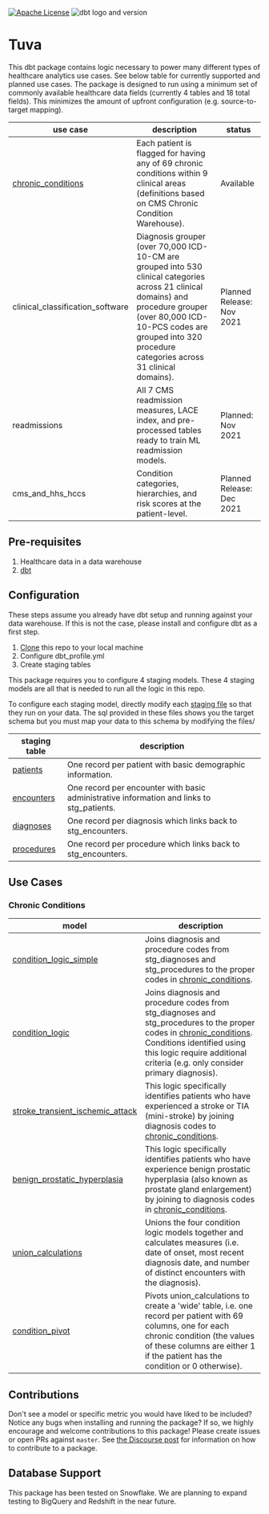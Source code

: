 [![Apache License](https://img.shields.io/badge/License-Apache%202.0-blue.svg)](https://opensource.org/licenses/Apache-2.0) ![dbt logo and version](https://img.shields.io/static/v1?logo=dbt&label=dbt-version&message=0.20.x&color=orange)

# Tuva

This dbt package contains logic necessary to power many different types of healthcare analytics use cases.  See below table for currently supported and planned use cases.  The package is designed to run using a minimum set of commonly available healthcare data fields (currently 4 tables and 18 total fields).  This minimizes the amount of upfront configuration (e.g. source-to-target mapping).

| **use case** | **description** | **status** |
| --------------- | -------------------- | ------------------- |
| [chronic_conditions](#chronic-conditions) | Each patient is flagged for having any of 69 chronic conditions within 9 clinical areas (definitions based on CMS Chronic Condition Warehouse). | Available |
| clinical_classification_software | Diagnosis grouper (over 70,000 ICD-10-CM are grouped into 530 clinical categories across 21 clinical domains) and procedure grouper (over 80,000 ICD-10-PCS codes are grouped into 320 procedure categories across 31 clinical domains). | Planned Release: Nov 2021 |
| readmissions | All 7 CMS readmission measures, LACE index, and pre-processed tables ready to train ML readmission models. | Planned: Nov 2021 |
| cms_and_hhs_hccs | Condition categories, hierarchies, and risk scores at the patient-level. | Planned Release: Dec 2021 |

## Pre-requisites
1. Healthcare data in a data warehouse
2. [dbt](https://www.getdbt.com/)

## Configuration

These steps assume you already have dbt setup and running against your data warehouse.  If this is not the case, please install and configure dbt as a first step.

1. [Clone](https://docs.github.com/en/repositories/creating-and-managing-repositories/cloning-a-repository) this repo to your local machine
2. Configure dbt_profile.yml
3. Create staging tables

This package requires you to configure 4 staging models.  These 4 staging models are all that is needed to run all the logic in this repo.

To configure each staging model, directly modify each [staging file](models/staging) so that they run on your data.  The sql provided in these files shows you the target schema but you must map your data to this schema by modifying the files/

| **staging table** | **description** |
| --------------- | -------------------- |
| [patients](models/stage/patients.sql) | One record per patient with basic demographic information. |
| [encounters](models/stage/encounters.sql) | One record per encounter with basic administrative information and links to stg_patients. |
| [diagnoses](models/stage/diagnoses.sql) | One record per diagnosis which links back to stg_encounters. |
| [procedures](models/stage/procedures.sql) | One record per procedure which links back to stg_encounters. |

## Use Cases 

### Chronic Conditions

| **model** | **description** |
| --------------- | -------------------- |
| [condition_logic_simple](models/chronic_conditions/condition_logic_simple.sql) | Joins diagnosis and procedure codes from stg_diagnoses and stg_procedures to the proper codes in [chronic_conditions](data/chronic_conditions.csv). |
| [condition_logic](models/chronic_conditions/condition_logic.sql) | Joins diagnosis and procedure codes from stg_diagnoses and stg_procedures to the proper codes in [chronic_conditions](data/chronic_conditions.csv).  Conditions identified using this logic require additional criteria (e.g. only consider primary diagnosis). |
| [stroke_transient_ischemic_attack](models/chronic_conditions/stroke_transient_ischemic_attack.sql) | This logic specifically identifies patients who have experienced a stroke or TIA (mini-stroke) by joining diagnosis codes to [chronic_conditions](data/chronic_conditions.csv). |
| [benign_prostatic_hyperplasia](models/chronic_conditions/benign_prostatic_hyperplasia.sql) | This logic specifically identifies patients who have experience benign prostatic hyperplasia (also known as prostate gland enlargement) by joining to diagnosis codes in [chronic_conditions](data/chronic_conditions.csv). |
| [union_calculations](models/chronic_conditions/union_calculations.sql) | Unions the four condition logic models together and calculates measures (i.e. date of onset, most recent diagnosis date, and number of distinct encounters with the diagnosis). |
| [condition_pivot](models/chronic_conditions/condition_pivot.sql) | Pivots union_calculations to create a 'wide' table, i.e. one record per patient with 69 columns, one for each chronic condition (the values of these columns are either 1 if the patient has the condition or 0 otherwise). |

## Contributions
Don't see a model or specific metric you would have liked to be included? Notice any bugs when installing 
and running the package? If so, we highly encourage and welcome contributions to this package! 
Please create issues or open PRs against `master`. See [the Discourse post](https://discourse.getdbt.com/t/contributing-to-a-dbt-package/657) for information on how to contribute to a package.

## Database Support
This package has been tested on Snowflake.  We are planning to expand testing to BigQuery and Redshift in the near future.
